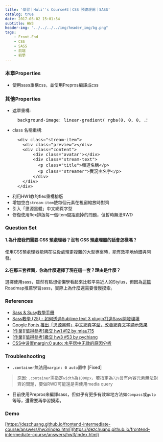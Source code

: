 ```yaml
---
title: '學習｜Huli''s Course#3｜CSS 預處理器｜SASS'
catalog: true
date: 2017-05-02 15:01:54
subtitle: HW3
header-img: "../../../../img/header_img/bg.png"
tags:
    - Front-End
    - CSS
    - SASS
    - 前端
    - 初學
---
```


### 本章Properties

*   使用sass重構css，並使用Prepros編譯成css

### 其他Properties

*   遮罩重構:

<figure class="figure-code code"><div class="highlight"><pre>background-image: linear-gradient( rgba(0, 0, 0, .5), rgba(0, 0, 0, .5) ), url(../img/bg-default.jpg);
</pre></div>
</figure>

*   class 名稱重構:

<figure class="figure-code code"><div class="highlight"><pre>&lt;div class="stream-item"&gt;
  &lt;div class="preview"&gt;&lt;/div&gt;
  &lt;div class="content"&gt;
      &lt;div class="avatar"&gt;&lt;/div&gt;
      &lt;div class="stream-text"&gt;
        &lt;p class="title"&gt;頻道名稱&lt;/p&gt;
        &lt;p class="streamer"&gt;實況主名字&lt;/p&gt;
      &lt;/div&gt;
  &lt;/div&gt;
&lt;/div&gt;
</pre></div>
</figure>

*   利用HW1教的flex重構排版
*   增加空白`stream-item`使每個元素在視窗縮放時對齊
*   引入「思源黑體」中文網頁字型
*   修復使用flex排版每一個item間距跑掉的問題，但暫時無法RWD

### Question Set

#### 1.為什麼我們需要 CSS 預處理器？沒有 CSS 預處理器的話會怎樣嗎？

使用CSS預處理器能夠在往後處理更複雜的大型專案時，能有效率地偵錯與開發。

#### 2.在那三套裡面，你為什麼選擇了現在這一套？理由是什麼？

選擇使用sass，雖然有點想偷懶學看起來比較平易近人的Stylus，但因為[這篇](https://github.com/kamranahmedse/developer-roadmap)Roadmap推薦學習sass，實際上為什麼還需要慢慢摸索。

### References

*   [Sass &amp; Susy教學手冊](https://github.com/gonsakon/Learn-Sass-in-90-days)
*   [Sass教學 (25) - 如何透過Sublime text 3 plugin打造Sass開發環境](http://ithelp.ithome.com.tw/articles/10159247)
*   [Google Fonts 推出「思源黑體」中文網頁字型，改善網頁文字顯示效果](https://free.com.tw/google-fonts-noto-sans-cjk-webfont/)
*   [[作業][值得參考]繳交 hw1 #12 by miau715 ](https://github.com/aszx87410/frontend-intermediate-course/issues/12)
*   [[作業][值得參考]繳交 hw3 #53 by pychiang ](https://github.com/aszx87410/frontend-intermediate-course/issues/53)
*   [CSS中设置margin:0 auto; 水平居中无效的原因分析](http://www.phpxs.com/post/2862/)

### Troubleshooting

*   `.container`無法用`margin: 0 auto`置中 [Fixed]

> 原因: `.container`需指定`width`為`1000px`，若指定為`72%`會有內容元素無法對齊的問題，要做RWD可能還是需使用media query

*   目前使用Prepros來編譯sass，但似乎有更多有效率地方法如`Compass`或`gulp`等等，還需要再學習摸索。

### Demo

[https://dezchuang.github.io/frontend-intermediate-course/answers/hw3/index.html](https://dezchuang.github.io/frontend-intermediate-course/answers/hw3/index.html)